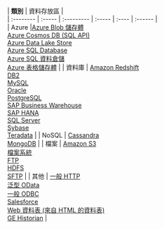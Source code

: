 | **類別** | 資料存放區 |  
| :-------- | :----- | :--------- | :----- | :---- | :------ |  
| Azure |[Azure Blob 儲存體](../articles/data-factory/v1/data-factory-azure-blob-connector.md)<br/>[Azure Cosmos DB (SQL API)](../articles/data-factory/v1/data-factory-azure-documentdb-connector.md)<br/>[Azure Data Lake Store](../articles/data-factory/v1/data-factory-azure-datalake-connector.md)<br/>[Azure SQL Database](../articles/data-factory/v1/data-factory-azure-sql-connector.md)<br/>[Azure SQL 資料倉儲](../articles/data-factory/v1/data-factory-azure-sql-data-warehouse-connector.md)<br/>[Azure 表格儲存體](../articles/data-factory/v1/data-factory-azure-table-connector.md) | 
| 資料庫 | [Amazon Redshift](../articles/data-factory/v1/data-factory-amazon-redshift-connector.md)<br/>[DB2](../articles/data-factory/v1/data-factory-onprem-db2-connector.md)<br/>[MySQL](../articles/data-factory/v1/data-factory-onprem-mysql-connector.md)<br/>[Oracle](../articles/data-factory/v1/data-factory-onprem-oracle-connector.md)<br/>[PostgreSQL](../articles/data-factory/v1/data-factory-onprem-postgresql-connector.md)<br/>[SAP Business Warehouse](../articles/data-factory/v1/data-factory-sap-business-warehouse-connector.md)<br/>[SAP HANA](../articles/data-factory/v1/data-factory-sap-hana-connector.md)<br/>[SQL Server](../articles/data-factory/v1/data-factory-sqlserver-connector.md)<br/>[Sybase](../articles/data-factory/v1/data-factory-onprem-sybase-connector.md)<br/>[Teradata](../articles/data-factory/v1/data-factory-onprem-teradata-connector.md) |
| NoSQL | [Cassandra](../articles/data-factory/v1/data-factory-onprem-cassandra-connector.md)<br/>[MongoDB](../articles/data-factory/v1/data-factory-on-premises-mongodb-connector.md) | 
| 檔案 | [Amazon S3](../articles/data-factory/v1/data-factory-amazon-simple-storage-service-connector.md)<br/>[檔案系統](../articles/data-factory/v1/data-factory-onprem-file-system-connector.md)<br/>[FTP](../articles/data-factory/v1/data-factory-ftp-connector.md)<br/>[HDFS](../articles/data-factory/v1/data-factory-hdfs-connector.md)<br/>[SFTP](../articles/data-factory/v1/data-factory-sftp-connector.md) |
| 其他 | [一般 HTTP](../articles/data-factory/v1/data-factory-http-connector.md)<br/>[泛型 OData](../articles/data-factory/v1/data-factory-odata-connector.md)<br/>[一般 ODBC](../articles/data-factory/v1/data-factory-odbc-connector.md)<br/>[Salesforce](../articles/data-factory/v1/data-factory-salesforce-connector.md)<br/>[Web 資料表 (來自 HTML 的資料表)](../articles/data-factory/v1/data-factory-web-table-connector.md)<br/>[GE Historian](../articles/data-factory/v1/data-factory-odbc-connector.md#ge-historian-store) |
